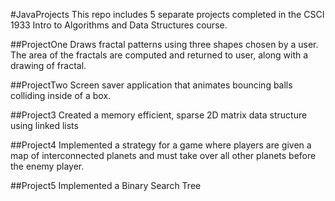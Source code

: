 #JavaProjects
This repo includes 5 separate projects completed in the CSCI 1933 Intro to Algorithms
and Data Structures course.

##ProjectOne
Draws fractal patterns using three shapes chosen by a user. The area of the fractals
are computed and returned to user, along with a drawing of fractal.

##ProjectTwo
Screen saver application that animates bouncing balls colliding inside of a box.

##Project3
Created a memory efficient, sparse 2D matrix data structure using linked lists

##Project4
Implemented a strategy for a game where players are given a map of interconnected
planets and must take over all other planets before the enemy player.

##Project5
Implemented a Binary Search Tree 
